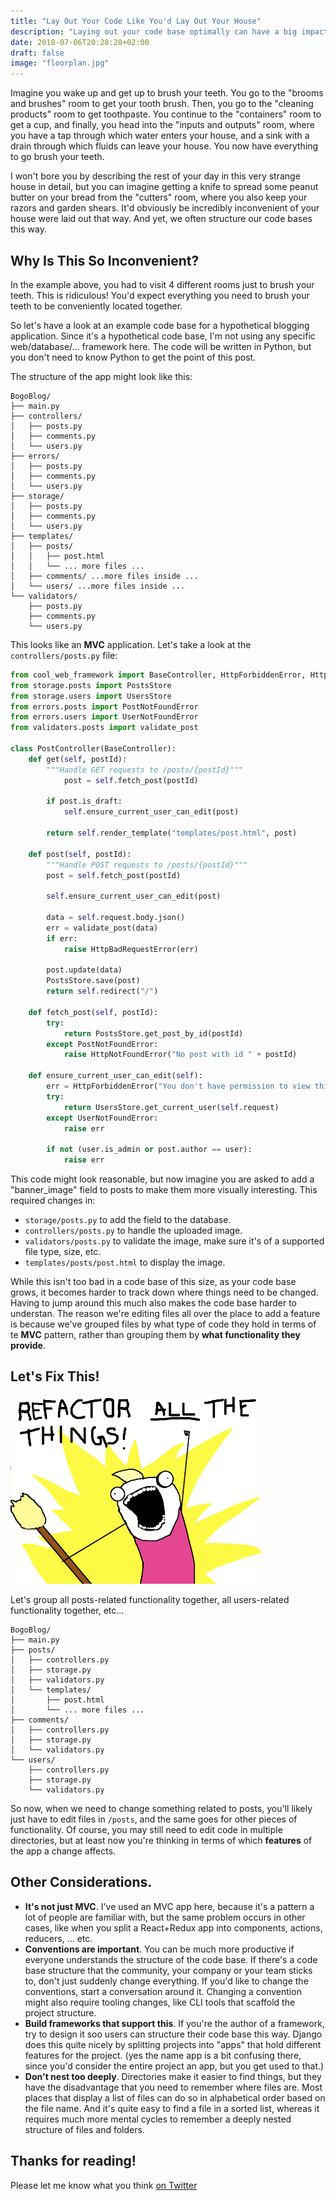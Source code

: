 ```yaml
---
title: "Lay Out Your Code Like You'd Lay Out Your House"
description: "Laying out your code base optimally can have a big impact on how easy it is to understand and maintain."
date: 2018-07-06T20:28:28+02:00
draft: false
image: "floorplan.jpg"
---
```


Imagine you wake up and get up to brush your teeth. You go to the "brooms and brushes" room to get your tooth brush. Then, you go to the "cleaning products" room to get toothpaste. You continue to the "containers" room to get a cup, and finally, you head into the "inputs and outputs" room, where you have a tap through which water enters your house, and a sink with a drain through which fluids can leave your house. You now have everything to go brush your teeth.

I won't bore you by describing the rest of your day in this very strange house in detail, but you can imagine getting a knife to spread some peanut butter on your bread from the "cutters" room, where you also keep your razors and garden shears. It'd obviously be incredibly inconvenient of your house were laid out that way. And yet, we often structure our code bases this way.

## Why Is This So Inconvenient?

In the example above, you had to visit 4 different rooms just to brush your teeth. This is ridiculous! You'd expect everything you need to brush your teeth to be conveniently located together.

So let's have a look at an example code base for a hypothetical blogging application. Since it's a hypothetical code base, I'm not using any specific web/database/... framework here.
The code will be written in Python, but you don't need to know Python to get the point of this post.

The structure of the app might look like this:

```
BogoBlog/
├── main.py
├── controllers/
│   ├── posts.py
│   ├── comments.py
│   └── users.py
├── errors/
│   ├── posts.py
│   ├── comments.py
│   └── users.py
├── storage/
│   ├── posts.py
│   ├── comments.py
│   └── users.py
├── templates/
│   ├── posts/
│   │   ├── post.html
│   │   └── ... more files ...
│   ├── comments/ ...more files inside ...
│   └── users/ ...more files inside ...
└── validators/
    ├── posts.py
    ├── comments.py
    └── users.py
```

This looks like an **MVC** application. Let's take a look at the `controllers/posts.py` file:

````python
from cool_web_framework import BaseController, HttpForbiddenError, HttpNotFoundError,
from storage.posts import PostsStore
from storage.users import UsersStore
from errors.posts import PostNotFoundError
from errors.users import UserNotFoundError
from validators.posts import validate_post

class PostController(BaseController):
    def get(self, postId):
        """Handle GET requests to /posts/{postId}"""
            post = self.fetch_post(postId)
        
        if post.is_draft:
            self.ensure_current_user_can_edit(post)
        
        return self.render_template("templates/post.html", post)
    
    def post(self, postId):
        """Handle POST requests to /posts/{postId}"""
        post = self.fetch_post(postId)
        
        self.ensure_current_user_can_edit(post)
        
        data = self.request.body.json()
        err = validate_post(data)
        if err:
            raise HttpBadRequestError(err)
        
        post.update(data)
        PostsStore.save(post)
        return self.redirect("/")
    
    def fetch_post(self, postId):
        try: 
            return PostsStore.get_post_by_id(postId)
        except PostNotFoundError:
            raise HttpNotFoundError("No post with id " + postId)
    
    def ensure_current_user_can_edit(self):
        err = HttpForbiddenError("You don't have permission to view this post.")
        try:
            return UsersStore.get_current_user(self.request)
        except UserNotFoundError:
            raise err
        
        if not (user.is_admin or post.author == user):
            raise err

````

This code might look reasonable, but now imagine you are asked to add a "banner_image" field to posts to make them more visually interesting. This required changes in:

  - `storage/posts.py` to add the field to the database.
  - `controllers/posts.py` to handle the uploaded image.
  - `validators/posts.py` to validate the image, make sure it's of a supported file type, size, etc.
  - `templates/posts/post.html` to display the image.
  
While this isn't too bad in a code base of this size, as your code base grows, it becomes harder to track down where things need to be changed. Having to jump around this much also makes the code base harder to understan. The reason we're editing files all over the place to add a feature is because we've grouped files by what type of code they hold in terms of te **MVC** pattern, rather than grouping them by **what functionality they provide**.

## Let's Fix This!

![](refactor.png)

Let's group all posts-related functionality together, all users-related functionality together, etc...

```
BogoBlog/
├── main.py
├── posts/
│   ├── controllers.py
│   ├── storage.py
│   ├── validators.py
│   └── templates/
│       ├── post.html
│       └── ... more files ...
├── comments/
│   ├── controllers.py
│   ├── storage.py
│   └── validators.py
└── users/
    ├── controllers.py
    ├── storage.py
    └── validators.py
```

So now, when we need to change something related to posts, you'll likely just have to edit files in `/posts`, and the same goes for other pieces of functionality. Of course, you may still need to edit code in multiple directories, but at least now you're thinking in terms of which **features** of the app a change affects.

## Other Considerations.

  - **It's not just MVC**. I've used an MVC app here, because it's a pattern a lot of people are familiar with, but the same problem occurs in other cases, like when you split a React+Redux app into components, actions, reducers, ... etc.
  - **Conventions are important**. You can be much more productive if everyone understands the structure of the code base. If there's a code base structure that the community, your company or your team sticks to, don't just suddenly change everything. If you'd like to change the conventions, start a conversation around it. Changing a convention might also require tooling changes, like CLI tools that scaffold the project structure.
  - **Build frameworks that support this**. If you're the author of a framework, try to design it soo users can structure their code base this way. Django does this quite nicely by splitting projects into "apps" that hold different features for the project. (yes the name app is a bit confusing there, since you'd consider the entire project an app, but you get used to that.)
  - **Don't nest too deeply**. Directories make it easier to find things, but they have the disadvantage that you need to remember where files are. Most places that display a list of files can do so in alphabetical order based on the file name. And it's quite easy to find a file in a sorted list, whereas it requires much more mental cycles to remember a deeply nested structure of files and folders.

## Thanks for reading!

Please let me know what you think [on Twitter](https://twitter.com/_bigblind)